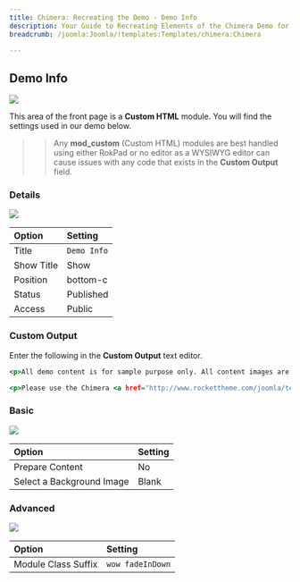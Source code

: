 ```yaml
---
title: Chimera: Recreating the Demo - Demo Info
description: Your Guide to Recreating Elements of the Chimera Demo for Joomla
breadcrumb: /joomla:Joomla/!templates:Templates/chimera:Chimera

---
```


Demo Info
-----

![][demo]

This area of the front page is a **Custom HTML** module. You will find the settings used in our demo below.

>> Any **mod_custom** (Custom HTML) modules are best handled using either RokPad or no editor as a WYSIWYG editor can cause issues with any code that exists in the **Custom Output** field.

### Details

![][demo2]

| Option      | Setting     |
| :---------- | :---------- |
| Title       | `Demo Info` |
| Show Title  | Show        |
| Position    | bottom-c    |
| Status      | Published   |
| Access      | Public      |

### Custom Output

Enter the following in the **Custom Output** text editor.

~~~ .html
<p>All demo content is for sample purpose only. All content images are freely available from <a href="http://unsplash.com">Unsplash</a>.</p>

<p>Please use the Chimera <a href="http://www.rockettheme.com/joomla/templates/chimera">RocketLauncher</a> to install a demo equivalent onto your site.</p>
~~~

### Basic

![][demo3]

| Option                    | Setting     |
| :----------               | :---------- |
| Prepare Content           | No          |
| Select a Background Image | Blank       |

### Advanced

![][demo4]

| Option              | Setting          |  
| :------------------ | :--------------- |  
| Module Class Suffix | `wow fadeInDown` |  

[demo]: assets/demo_13.jpeg
[demo2]: assets/demo_13a.jpeg
[demo3]: assets/demo_13b.jpeg
[demo4]: assets/demo_13c.jpeg
